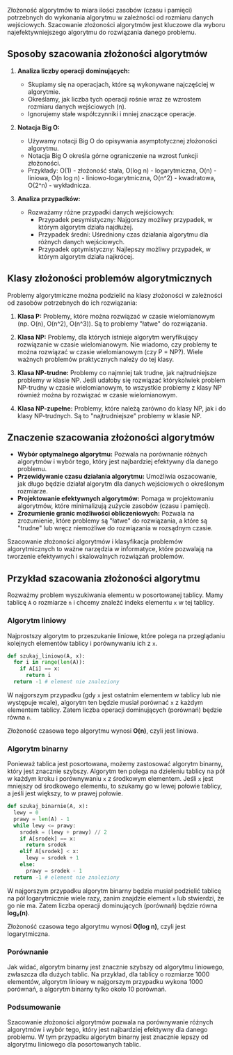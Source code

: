 Złożoność algorytmów to miara ilości zasobów (czasu i pamięci) potrzebnych do wykonania algorytmu w zależności od rozmiaru danych wejściowych. Szacowanie złożoności algorytmów jest kluczowe dla wyboru najefektywniejszego algorytmu do rozwiązania danego problemu.

## Sposoby szacowania złożoności algorytmów

1. **Analiza liczby operacji dominujących:**
   - Skupiamy się na operacjach, które są wykonywane najczęściej w algorytmie.
   - Określamy, jak liczba tych operacji rośnie wraz ze wzrostem rozmiaru danych wejściowych (n).
   - Ignorujemy stałe współczynniki i mniej znaczące operacje.

2. **Notacja Big O:**
   - Używamy notacji Big O do opisywania asymptotycznej złożoności algorytmu.
   - Notacja Big O określa górne ograniczenie na wzrost funkcji złożoności.
   - Przykłady: O(1) - złożoność stała, O(log n) - logarytmiczna, O(n) - liniowa, O(n log n) - liniowo-logarytmiczna, O(n^2) - kwadratowa, O(2^n) - wykładnicza.

3. **Analiza przypadków:**
   - Rozważamy różne przypadki danych wejściowych:
     - Przypadek pesymistyczny: Najgorszy możliwy przypadek, w którym algorytm działa najdłużej.
     - Przypadek średni: Uśredniony czas działania algorytmu dla różnych danych wejściowych.
     - Przypadek optymistyczny: Najlepszy możliwy przypadek, w którym algorytm działa najkrócej.

## Klasy złożoności problemów algorytmicznych

Problemy algorytmiczne można podzielić na klasy złożoności w zależności od zasobów potrzebnych do ich rozwiązania:

1. **Klasa P:** Problemy, które można rozwiązać w czasie wielomianowym (np. O(n), O(n^2), O(n^3)). Są to problemy "łatwe" do rozwiązania.

2. **Klasa NP:** Problemy, dla których istnieje algorytm weryfikujący rozwiązanie w czasie wielomianowym. Nie wiadomo, czy problemy te można rozwiązać w czasie wielomianowym (czy P = NP?). Wiele ważnych problemów praktycznych należy do tej klasy.

3. **Klasa NP-trudne:** Problemy co najmniej tak trudne, jak najtrudniejsze problemy w klasie NP. Jeśli udałoby się rozwiązać którykolwiek problem NP-trudny w czasie wielomianowym, to wszystkie problemy z klasy NP również można by rozwiązać w czasie wielomianowym.

4. **Klasa NP-zupełne:** Problemy, które należą zarówno do klasy NP, jak i do klasy NP-trudnych. Są to "najtrudniejsze" problemy w klasie NP.

## Znaczenie szacowania złożoności algorytmów

- **Wybór optymalnego algorytmu:** Pozwala na porównanie różnych algorytmów i wybór tego, który jest najbardziej efektywny dla danego problemu.
- **Przewidywanie czasu działania algorytmu:** Umożliwia oszacowanie, jak długo będzie działał algorytm dla danych wejściowych o określonym rozmiarze.
- **Projektowanie efektywnych algorytmów:** Pomaga w projektowaniu algorytmów, które minimalizują zużycie zasobów (czasu i pamięci).
- **Zrozumienie granic możliwości obliczeniowych:** Pozwala na zrozumienie, które problemy są "łatwe" do rozwiązania, a które są "trudne" lub wręcz niemożliwe do rozwiązania w rozsądnym czasie.

Szacowanie złożoności algorytmów i klasyfikacja problemów algorytmicznych to ważne narzędzia w informatyce, które pozwalają na tworzenie efektywnych i skalowalnych rozwiązań problemów.

## Przykład szacowania złożoności algorytmu

Rozważmy problem wyszukiwania elementu w posortowanej tablicy. Mamy tablicę `A` o rozmiarze `n` i chcemy znaleźć indeks elementu `x` w tej tablicy.

### Algorytm liniowy

Najprostszy algorytm to przeszukanie liniowe, które polega na przeglądaniu kolejnych elementów tablicy i porównywaniu ich z `x`.

```python
def szukaj_liniowo(A, x):
  for i in range(len(A)):
    if A[i] == x:
      return i
  return -1 # element nie znaleziony
```

W najgorszym przypadku (gdy `x` jest ostatnim elementem w tablicy lub nie występuje wcale), algorytm ten będzie musiał porównać `x` z każdym elementem tablicy. Zatem liczba operacji dominujących (porównań) będzie równa `n`.

Złożoność czasowa tego algorytmu wynosi **O(n)**, czyli jest liniowa.

### Algorytm binarny

Ponieważ tablica jest posortowana, możemy zastosować algorytm binarny, który jest znacznie szybszy. Algorytm ten polega na dzieleniu tablicy na pół w każdym kroku i porównywaniu `x` z środkowym elementem. Jeśli `x` jest mniejszy od środkowego elementu, to szukamy go w lewej połowie tablicy, a jeśli jest większy, to w prawej połowie.

```python
def szukaj_binarnie(A, x):
  lewy = 0
  prawy = len(A) - 1
  while lewy <= prawy:
    srodek = (lewy + prawy) // 2
    if A[srodek] == x:
      return srodek
    elif A[srodek] < x:
      lewy = srodek + 1
    else:
      prawy = srodek - 1
  return -1 # element nie znaleziony
```

W najgorszym przypadku algorytm binarny będzie musiał podzielić tablicę na pół logarytmicznie wiele razy, zanim znajdzie element `x` lub stwierdzi, że go nie ma. Zatem liczba operacji dominujących (porównań) będzie równa **log₂(n)**.

Złożoność czasowa tego algorytmu wynosi **O(log n)**, czyli jest logarytmiczna.

### Porównanie

Jak widać, algorytm binarny jest znacznie szybszy od algorytmu liniowego, zwłaszcza dla dużych tablic. Na przykład, dla tablicy o rozmiarze 1000 elementów, algorytm liniowy w najgorszym przypadku wykona 1000 porównań, a algorytm binarny tylko około 10 porównań.

### Podsumowanie

Szacowanie złożoności algorytmów pozwala na porównywanie różnych algorytmów i wybór tego, który jest najbardziej efektywny dla danego problemu. W tym przypadku algorytm binarny jest znacznie lepszy od algorytmu liniowego dla posortowanych tablic.
